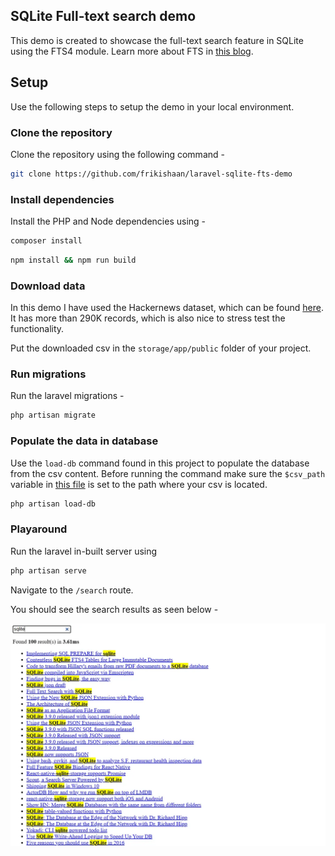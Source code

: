## SQLite Full-text search demo

This demo is created to showcase the full-text search feature in SQLite using the FTS4 module. Learn more about FTS in [this blog](https://frikishaan.com/blog/full-text-search-with-sqlite/).


## Setup

Use the following steps to setup the demo in your local environment.

### Clone the repository

Clone the repository using the following command - 

```bash
git clone https://github.com/frikishaan/laravel-sqlite-fts-demo
```

### Install dependencies

Install the PHP and Node dependencies using - 

```bash
composer install
```

```bash
npm install && npm run build
```

### Download data

In this demo I have used the Hackernews dataset, which can be found [here](https://www.kaggle.com/datasets/hacker-news/hacker-news-posts). It has more than 290K records, which is also nice to stress test the functionality.

Put the downloaded csv in the `storage/app/public` folder of your project.

### Run migrations 

Run the laravel migrations - 

```bash
php artisan migrate
```

### Populate the data in database

Use the `load-db` command found in this project to populate the database from the csv content.
Before running the command make sure the `$csv_path` variable in [this file](./app/Console/Commands/PopulateDatabase.php#L26) is set to the path where your csv is located.

```bash
php artisan load-db
```

### Playaround

Run the laravel in-built server using 

```bash
php artisan serve
```

Navigate to the `/search` route.

You should see the search results as seen below - 

![SQLite FTS demo using laravel](./screenshots/sqlite-fts-demo.webp)
